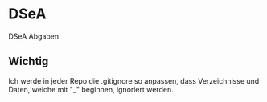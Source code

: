 # DSeA
DSeA Abgaben
## Wichtig
Ich werde in jeder Repo die .gitignore so anpassen, dass Verzeichnisse und Daten, welche mit "_" beginnen, ignoriert werden.

